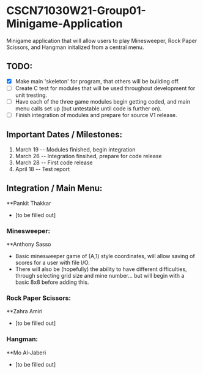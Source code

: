 # CSCN71030W21-Group01-Minigame-Application
Minigame application that will allow users to play Minesweeper, Rock Paper Scissors, and Hangman initalized from a central menu.

## TODO:
  - [x] Make main 'skeleton' for program, that others will be building off.
  - [ ] Create C test for modules that will be used throughout development for unit tresting.
  - [ ] Have each of the three game modules begin getting coded, and main menu calls set up (but untestable until code is further on).
  - [ ] Finish integration of modules and prepare for source V1 release.
  
## Important Dates / Milestones:
  1. March 19 -- Modules finished, begin integration
  2. March 26 -- Integration finsihed, prepare for code release
  3. March 28 -- First code release
  4. April 18 -- Test report
  
## Integration / Main Menu:
**Pankit Thakkar
  * [to be filled out]
  
### Minesweeper:
**Anthony Sasso
  * Basic minesweeper game of (A,1) style coordinates, will allow saving of scores for a user with file I/O.
  * There will also be (hopefully) the ability to have different difficulties, through selecting grid size and mine number... but will begin with a basic 8x8 before adding this.

### Rock Paper Scissors:
**Zahra Amiri
  * [to be filled out]
  
### Hangman:
**Mo Al-Jaberi
  * [to be filled out]
  
